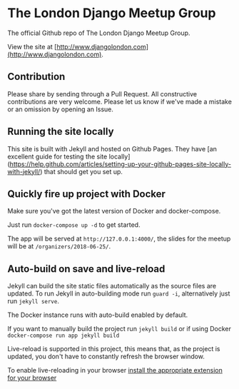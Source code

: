 # The London Django Meetup Group

The official Github repo of The London Django Meetup Group.

View the site at
[http://www.djangolondon.com](http://www.djangolondon.com).

## Contribution

Please share by sending through a Pull Request. All constructive contributions
are very welcome. Please let us know if we've made a mistake or an omission by
opening an Issue.


## Running the site locally

This site is built with Jekyll and hosted on Github Pages. They have [an
excellent guide for testing the site locally]
(https://help.github.com/articles/setting-up-your-github-pages-site-locally-with-jekyll/)
that should get you set up.

## Quickly fire up project with Docker

Make sure you've got the latest version of Docker and docker-compose.

Just run `docker-compose up -d` to get started.

The app will be served at `http://127.0.0.1:4000/`, the slides for the meetup will be at `/organizers/2018-06-25/`.

## Auto-build on save and live-reload

Jekyll can build the site static files automatically as the source files are updated. To run Jekyll in auto-building mode run `guard -i`, alternatively just run `jekyll serve`.

The Docker instance runs with auto-build enabled by default.

If you want to manually build the project run `jekyll build` or if using Docker `docker-compose run app jekyll build`

Live-reload is supported in this project, this means that, as the project is updated, you don't have to constantly refresh the browser window.

To enable live-reloading in your browser [install the appropriate extension for your browser](http://livereload.com/extensions/#installing-sections)

